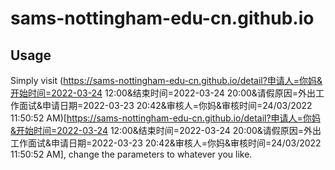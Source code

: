 # sams-nottingham-edu-cn.github.io

## Usage

Simply visit (https://sams-nottingham-edu-cn.github.io/detail?申请人=你妈&开始时间=2022-03-24 12:00&结束时间=2022-03-24 20:00&请假原因=外出工作面试&申请日期=2022-03-23 20:42&审核人=你妈&审核时间=24/03/2022 11:50:52 AM)[https://sams-nottingham-edu-cn.github.io/detail?申请人=你妈&开始时间=2022-03-24 12:00&结束时间=2022-03-24 20:00&请假原因=外出工作面试&申请日期=2022-03-23 20:42&审核人=你妈&审核时间=24/03/2022 11:50:52 AM], change the parameters to whatever you like.
